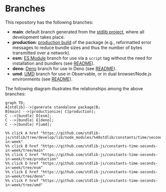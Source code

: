 <!--

@license Apache-2.0

Copyright (c) 2022 The Stdlib Authors.

Licensed under the Apache License, Version 2.0 (the "License");
you may not use this file except in compliance with the License.
You may obtain a copy of the License at

    http://www.apache.org/licenses/LICENSE-2.0

Unless required by applicable law or agreed to in writing, software
distributed under the License is distributed on an "AS IS" BASIS,
WITHOUT WARRANTIES OR CONDITIONS OF ANY KIND, either express or implied.
See the License for the specific language governing permissions and
limitations under the License.

-->

# Branches

This repository has the following branches:

-   **main**: default branch generated from the [stdlib project][stdlib-url], where all development takes place.
-   **production**: [production build][production-url] of the package (e.g., reformatted error messages to reduce bundle sizes and thus the number of bytes transmitted over a network).
-   **esm**: [ES Module][esm-url] branch for use via a `script` tag without the need for installation and bundlers (see [README][esm-readme]).
-   **deno**: [Deno][deno-url] branch for use in Deno (see [README][deno-readme]).
-   **umd**: [UMD][umd-url] branch for use in Observable, or in dual browser/Node.js environments (see [README][umd-readme]).

The following diagram illustrates the relationships among the above branches:

```mermaid
graph TD;
A[stdlib]-->|generate standalone package|B;
B[main] -->|productionize| C[production];
C -->|bundle| D[esm];
C -->|bundle| E[deno];
C -->|bundle| F[umd];

%% click A href "https://github.com/stdlib-js/stdlib/tree/develop/lib/node_modules/%40stdlib/constants/time/seconds-in-week"
%% click B href "https://github.com/stdlib-js/constants-time-seconds-in-week/tree/main"
%% click C href "https://github.com/stdlib-js/constants-time-seconds-in-week/tree/production"
%% click D href "https://github.com/stdlib-js/constants-time-seconds-in-week/tree/esm"
%% click E href "https://github.com/stdlib-js/constants-time-seconds-in-week/tree/deno"
%% click F href "https://github.com/stdlib-js/constants-time-seconds-in-week/tree/umd"
```

[stdlib-url]: https://github.com/stdlib-js/stdlib/tree/develop/lib/node_modules/%40stdlib/constants/time/seconds-in-week
[production-url]: https://github.com/stdlib-js/constants-time-seconds-in-week/tree/production
[deno-url]: https://github.com/stdlib-js/constants-time-seconds-in-week/tree/deno
[deno-readme]: https://github.com/stdlib-js/constants-time-seconds-in-week/blob/deno/README.md
[umd-url]: https://github.com/stdlib-js/constants-time-seconds-in-week/tree/umd
[umd-readme]: https://github.com/stdlib-js/constants-time-seconds-in-week/blob/umd/README.md
[esm-url]: https://github.com/stdlib-js/constants-time-seconds-in-week/tree/esm
[esm-readme]: https://github.com/stdlib-js/constants-time-seconds-in-week/blob/esm/README.md